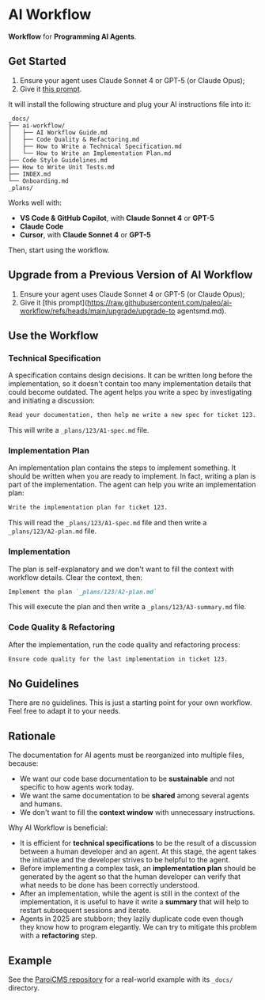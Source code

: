 # AI Workflow

**Workflow** for **Programming AI Agents**.

## Get Started

1. Ensure your agent uses Claude Sonnet 4 or GPT-5 (or Claude Opus);
2. Give it [this prompt](https://raw.githubusercontent.com/paleo/ai-workflow/refs/heads/main/bootstrap.md).

It will install the following structure and plug your AI instructions file into it:

```text
_docs/
├── ai-workflow/
│   ├── AI Workflow Guide.md
│   ├── Code Quality & Refactoring.md
│   ├── How to Write a Technical Specification.md
│   └── How to Write an Implementation Plan.md
├── Code Style Guidelines.md
├── How to Write Unit Tests.md
├── INDEX.md
└── Onboarding.md
_plans/
```

Works well with:

- **VS Code & GitHub Copilot**, with **Claude Sonnet 4** or **GPT-5**
- **Claude Code**
- **Cursor**, with **Claude Sonnet 4** or **GPT-5**

Then, start using the workflow.

## Upgrade from a Previous Version of AI Workflow

1. Ensure your agent uses Claude Sonnet 4 or GPT-5 (or Claude Opus);
2. Give it [this prompt](https://raw.githubusercontent.com/paleo/ai-workflow/refs/heads/main/upgrade/upgrade-to agentsmd.md).

## Use the Workflow

### Technical Specification

A specification contains design decisions. It can be written long before the implementation, so it doesn't contain too many implementation details that could become outdated. The agent helps you write a spec by investigating and initiating a discussion:

```markdown
Read your documentation, then help me write a new spec for ticket 123. It's about [some feature you need]
```

This will write a `_plans/123/A1-spec.md` file.

### Implementation Plan

An implementation plan contains the steps to implement something. It should be written when you are ready to implement. In fact, writing a plan is part of the implementation. The agent can help you write an implementation plan:

```markdown
Write the implementation plan for ticket 123.
```

This will read the `_plans/123/A1-spec.md` file and then write a `_plans/123/A2-plan.md` file.

### Implementation

The plan is self-explanatory and we don't want to fill the context with workflow details. Clear the context, then:

```markdown
Implement the plan `_plans/123/A2-plan.md`
```

This will execute the plan and then write a `_plans/123/A3-summary.md` file.

### Code Quality & Refactoring

After the implementation, run the code quality and refactoring process:

```markdown
Ensure code quality for the last implementation in ticket 123.
```

## No Guidelines

There are no guidelines. This is just a starting point for your own workflow. Feel free to adapt it to your needs.

## Rationale

The documentation for AI agents must be reorganized into multiple files, because:

- We want our code base documentation to be **sustainable** and not specific to how agents work today.
- We want the same documentation to be **shared** among several agents and humans.
- We don't want to fill the **context window** with unnecessary instructions.

Why AI Workflow is beneficial:

- It is efficient for **technical specifications** to be the result of a discussion between a human developer and an agent. At this stage, the agent takes the initiative and the developer strives to be helpful to the agent.
- Before implementing a complex task, an **implementation plan** should be generated by the agent so that the human developer can verify that what needs to be done has been correctly understood.
- After an implementation, while the agent is still in the context of the implementation, it is useful to have it write a **summary** that will help to restart subsequent sessions and iterate.
- Agents in 2025 are stubborn; they lazily duplicate code even though they know how to program elegantly. We can try to mitigate this problem with a **refactoring** step.

## Example

See the [ParoiCMS repository](https://gitlab.com/paroi/opensource/paroicms/) for a real-world example with its `_docs/` directory.
